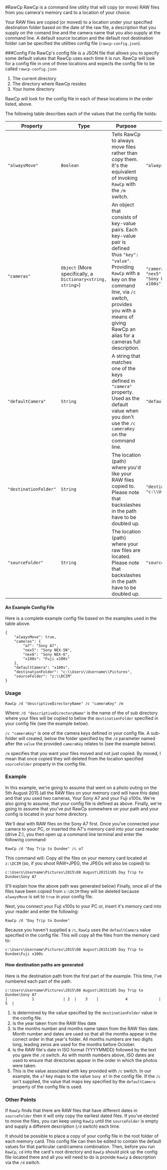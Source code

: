 #RawCp
RawCp is a command line utility that will copy (or move) RAW files from you camera's memory card to a location of your choice.

Your RAW files are copied (or moved) to a location under your specified destination folder based on the date of the raw file,
a description that you supply on the comand line and the camera name that you also supply at the command line. A default source location and the default root destination folder can be specified the utilities config file (`rawcp-config.json`).

###Config File
RawCp's config file is a JSON file that allows you to specify some default values that RawCp uses each time it is run. RawCp will look for a config file in one of three locations and expects the config file to be called `rawcp-config.json`

  1. The current directory
  2. The directory where RawCp resides
  3. Your home directory

RawCp will look for the config file in each of these locations in the order listed, above.

The following table describes each of the values that the config file holds:

Property     | Type | Purpose | Example
-------------|----------| -------|----------------------------------------------------------
`"alwaysMove"` | `Boolean` | Tells RawCp to always move files rather than copy them. It's the equivalent of invoking `RawCp` with the `/m` switch. | `"alwaysMove": true`
`"cameras"` | `Object` (More specifically, a `Dictionary<string, string>`) | An object that consists of key-value pairs. Each key-value pair is defined thus `"key": "value"`. Providing `RawCp` with a key on the command line, via `/c` switch, provides you with a means of giving RawCp an alias for a cameras full description. | `"cameras": {"a7": "Sony A7", "nex5": "Sony NEX-5N","nex6": "Sony NEX-6","x100s": "Fuji x100s"}`
`"defaultCamera"`|`String`| A string that matches one of the keys defined in `"camera"` property. Used as the default value when you don't use the `/c cameraKey` on the command line. | `"defaultCamera": "x100s"`
`"destinationFolder"`|`String`| The location (path) where you'd like your RAW files copied to. Please note that backslashes in the path have to be doubled up. | `"destinationFolder": "c:\\Users\\Username\\Pictures"`
`"sourceFolder"` | `String` | The location (path) where your raw files are located. Please note that backslashes in the path have to be doubled up. | `"sourceFolder": "z:\\DCIM"`

#### An Example Config File
Here is a complete example config file based on the examples used in the table above.
```
{
    "alwaysMove": true,
    "cameras": {
        "a7": "Sony A7",
        "nex5": "Sony NEX-5N",
        "nex6": "Sony NEX-6",
        "x100s": "Fuji x100s"
    },
    "defaultCamera": "x100s",
    "destinationFolder": "c:\\Users\\Username\\Pictures",
    "sourceFolder": "z:\\DCIM"
}
```

### Usage
```
RawCp /d "descriptiveDirectoryName" /c "cameraKey" /m
```
Where:
  `/d "descriptiveDirectoryName"` is the name of the of sub directory where your files will be copied to below the `destinationFolder` specified in your config file (see the example below).

  `/c "cameraKey"` is one of the camera keys defined in your config file. A sub-folder will created, below the folder specified by the `/d` parameter named after the `value` the provided `cameraKey` relates to (see the example below).

  `/m` specifies that you want your files moved and not just copied. By moved, I mean that once copied they will deleted from the location specified `sourceFolder` property in the config file.

### Example
In this example, we're going to assume that went on a photo outing on the 5th August 2015 (all the RAW files on your memory card will have this date) and that you used two cameras, Your Sony A7 and your Fuji x100s. We're also going to assume, that your config file is defined as above. Finally, we're going to assume that you've put RawCp somewhere on your path and your config is located in your home directory.

We'll deal with RAW files on the Sony A7 first. Once you've connected your camera to your PC, or inserted the A7's memory card into your card reader (drive Z:), you then open up a command line terminal and enter the following command:

```
RawCp /d "Day Trip to Dundee" /c a7
```
This command will:
  Copy all the files on your memory card located at `z:\DCIM` (so, if you shoot RAW+JPEG, the JPEGs will also be copied) to:
  ```
  c:\Users\Username\Pictures\2015\08 August\20151105 Day Trip to Dundee\Sony A7
  ```
  (I'll explain how the above path was generated below) Finally, once all of the files have been copied from `z:\DCIM` they will be deleted because `alwaysMove` is set to `true` in your config file.

  Next, you connect your Fuji x100s to your PC or, insert it's memory card into your reader and enter the following:
 ```
 RawCp /d "Day Trip to Dundee"
 ```
 Because you haven't supplied a `/c`, `RawCp` uses the `defaultCamera` value specified in the config file. This will copy all the files from the memory card to:
 ```
 c:\Users\Username\Pictures\2015\08 August\20151105 Day Trip to Dundee\Fuji x100s
 ```
#### How destination paths are generated
Here is the destination path from the first part of the example. This time, I've numbered each part of the path.
 ```
c:\Users\Username\Pictures\2015\08 August\20151105 Day Trip to Dundee\Sony A7
|           1             | 2  |    3    |            4              |   5  |
  ```
1. Is determined by the value specified by the `destinationFolder` value in the config file.
2. Is the year taken from the RAW files date
3. Is the months number and months name taken from the RAW files date. Month number and dates are used so that all the months appear in the correct order in that year's folder. All months numbers are two digits long, leading zeros are used for the months before October.
4. Is the RAW file's date in ISO format (YYYYMMDD) followed by the text you gave the `/d` switch. As with month numbers above, ISO dates are used to ensure that directories appear in the order in which the photos were taken.
5. This is the value associated with key provided with `/c` switch. In our example, the `a7` key maps to the value `Sony A7` in the config file. If the `/c` isn't supplied, the value that maps key specified by the `defaultCamera` property of the config file is used.

### Other Points
If `RawCp` finds that there are RAW files that have different dates in `sourceFolder` then it will only copy the earliest dated files. If you've elected to move the files, you can keep using `RawCp` until the `sourceFolder` is empty and supply a different description (`/d` switch) each time.

It should be possible to place a copy of your config file in the root folder of each memory card. This config file can then be edited to contain the default values for that particular card/camera combination. Then, before you run `RawCp`, `cd` into the card's root directory and `RawCp` should pick up the config file located there and all you will need to do is provide `RawCp` a description via the `/d` switch.
